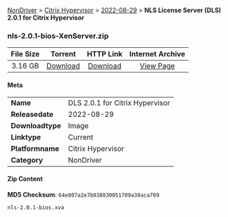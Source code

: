 
[NonDriver](/README.md)  >  [Citrix Hypervisor](/index/NonDriver/Citrix_Hypervisor.md)  >  [2022-08-29](/index/NonDriver/Citrix_Hypervisor/2022-08-29.md)  >  **NLS License Server (DLS) 2.0.1 for Citrix Hypervisor**


### nls-2.0.1-bios-XenServer.zip

| **File Size** | **Torrent**  | **HTTP Link** | **Internet Archive** |
|:-------------:|:------------:|:-------------:|:--------------------:|
| 3.16 GB |  [Download](https://archive.org/download/nvgpu_nls-2.0.1-bios-XenServer.zip/nvgpu_nls-2.0.1-bios-XenServer.zip_archive.torrent)       | [Download](https://archive.org/compress/nvgpu_nls-2.0.1-bios-XenServer.zip) | [View Page](https://archive.org/details/nvgpu_nls-2.0.1-bios-XenServer.zip)       |

#### Meta

<table>
<tr><td><strong>Name</strong></td><td>DLS 2.0.1 for Citrix Hypervisor</td></tr>
<tr><td><strong>Releasedate</strong></td><td>2022-08-29</td></tr>
<tr><td><strong>Downloadtype</strong></td><td>Image</td></tr>
<tr><td><strong>Linktype</strong></td><td>Current</td></tr>
<tr><td><strong>Platformname</strong></td><td>Citrix Hypervisor</td></tr>
<tr><td><strong>Category</strong></td><td>NonDriver</td></tr>
</table>

#### Zip Content

**MD5 Checksum**: `64e807a2e7b038830051709a30aca709`

```text
nls-2.0.1-bios.xva
```